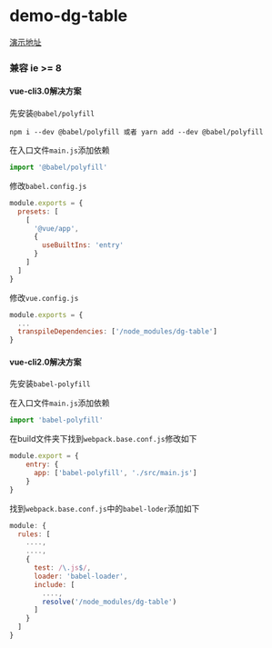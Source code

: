 # demo-dg-table

[演示地址](https://theputian.com/demo-dg-table/dist/index.html)

### 兼容 ie >= 8

#### vue-cli3.0解决方案
先安装```@babel/polyfill```
```npm
npm i --dev @babel/polyfill 或者 yarn add --dev @babel/polyfill
```

在入口文件```main.js```添加依赖
```js
import '@babel/polyfill'
```

修改```babel.config.js```
```js
module.exports = {
  presets: [
    [
      '@vue/app',
      {
        useBuiltIns: 'entry'
      }
    ]
  ]
}
```

修改```vue.config.js```
```js
module.exports = {
  ...
  transpileDependencies: ['/node_modules/dg-table']
}
```


#### vue-cli2.0解决方案

先安装```babel-polyfill```

在入口文件```main.js```添加依赖
```js
import 'babel-polyfill'
```

在build文件夹下找到```webpack.base.conf.js```修改如下
```js
module.export = {
    entry: {
      app: ['babel-polyfill', './src/main.js']
    }
}
```

找到```webpack.base.conf.js```中的```babel-loder```添加如下
```js
module: {
  rules: [
    ....,
    ....,
    {
      test: /\.js$/,
      loader: 'babel-loader',
      include: [
        ....,
        resolve('/node_modules/dg-table')
      ]
    }
  ]
}
```

